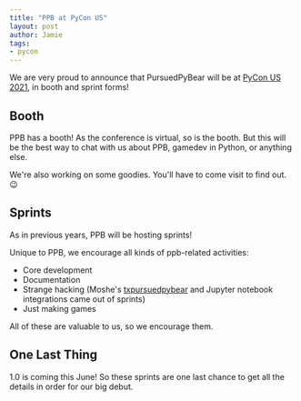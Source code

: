 ```yaml
---
title: "PPB at PyCon US"
layout: post
author: Jamie
tags: 
- pycon
---
```


We are very proud to announce that PursuedPyBear will be at [PyCon US 2021](https://us.pycon.org/2021/), in booth and sprint forms!

## Booth

PPB has a booth! As the conference is virtual, so is the booth. But this will be the best way to chat with us about PPB, gamedev in Python, or anything else.

We're also working on some goodies. You'll have to come visit to find out. 😉

## Sprints

As in previous years, PPB will be hosting sprints!

Unique to PPB, we encourage all kinds of ppb-related activities:

* Core development
* Documentation
* Strange hacking (Moshe's [txpursuedpybear](https://github.com/ppb/txpursuedpybear) and Jupyter notebook integrations came out of sprints)
* Just making games

All of these are valuable to us, so we encourage them.

## One Last Thing

1.0 is coming this June! So these sprints are one last chance to get all the details in order for our big debut.
